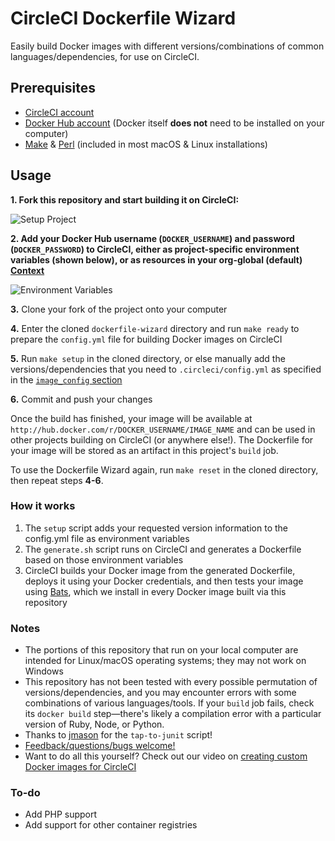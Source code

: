 # CircleCI Dockerfile Wizard

Easily build Docker images with different versions/combinations of common languages/dependencies, for use on CircleCI.

## Prerequisites

- [CircleCI account](https://circleci.com/signup)
- [Docker Hub account](https://hub.docker.com) (Docker itself **does not** need to be installed on your computer)
- [Make](https://en.wikipedia.org/wiki/Make_(software)) & [Perl](https://perl.org) (included in most macOS & Linux installations)

## Usage

**1. Fork this repository and start building it on CircleCI:**

![Setup Project](https://raw.githubusercontent.com/CircleCI-Public/dockerfile-wizard/master/img/setup%20project.jpg "Setup Project")

**2. Add your Docker Hub username (`DOCKER_USERNAME`) and password (`DOCKER_PASSWORD`) to CircleCI, either as project-specific environment variables (shown below), or as resources in your **org-global** (default) [Context](https://circleci.com/docs/2.0/contexts)**

![Environment Variables](https://raw.githubusercontent.com/CircleCI-Public/dockerfile-wizard/master/img/env%20vars.jpg "Environment Variables")

**3.** Clone your fork of the project onto your computer

**4.** Enter the cloned `dockerfile-wizard` directory and run `make ready` to prepare the `config.yml` file for building Docker images on CircleCI

**5.** Run `make setup` in the cloned directory, or else manually add the versions/dependencies that you need to `.circleci/config.yml` as specified in the [`image_config` section](https://github.com/CircleCI-Public/dockerfile-wizard/blob/master/.circleci/config.yml)

**6.** Commit and push your changes

Once the build has finished, your image will be available at `http://hub.docker.com/r/DOCKER_USERNAME/IMAGE_NAME` and can be used in other projects building on CircleCI (or anywhere else!). The Dockerfile for your image will be stored as an artifact in this project's `build` job.

To use the Dockerfile Wizard again, run `make reset` in the cloned directory, then repeat steps **4-6**.

### How it works

1. The `setup` script adds your requested version information to the config.yml file as environment variables
1. The `generate.sh` script runs on CircleCI and generates a Dockerfile based on those environment variables
1. CircleCI builds your Docker image from the generated Dockerfile, deploys it using your Docker credentials, and then tests your image using [Bats](https://github.com/sstephenson/bats), which we install in every Docker image built via this repository

### Notes

- The portions of this repository that run on your local computer are intended for Linux/macOS operating systems; they may not work on Windows
- This repository has not been tested with every possible permutation of versions/dependencies, and you may encounter errors with some combinations of various languages/tools. If your `build` job fails, check its `docker build` step—there's likely a compilation error with a particular version of Ruby, Node, or Python.
- Thanks to [jmason](https://github.com/jmason/tap-to-junit-xml) for the `tap-to-junit` script!
- [Feedback/questions/bugs welcome!](https://github.com/CircleCI-Public/dockerfile-wizard/issues)
- Want to do all this yourself? Check out our video on [creating custom Docker images for CircleCI](https://youtube.com/watch?v=JYVLeguIbe0)

### To-do

- Add PHP support
- Add support for other container registries
